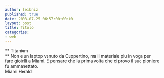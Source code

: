 ```yaml
---
author: leibniz
published: true
date: 2003-07-25 06:57:00+00:00
layout: post
title: Titolo
categories:
- web
---
```


   ** Titanium   
** Non e un laptop venuto da Cuppertino, ma il materiale piu in voga per fare  [ gioielli ](http://www.miami.com/mld/miamiherald/business/6369541.htm)a Miami. E pensare che la prima volta che ci provo il suo pioniere fu ammanettato.   
  Miami Herald
